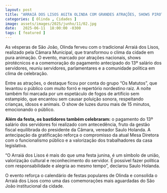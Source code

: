 ```yaml
---
layout: post
title: "ARRAIÁ DOS LISOS AGITA OLINDA COM GRANDES ATRAÇÕES, SHOWS PIROTÉCNICOS E 13º NA CONTA DOS SERVIDORES"
categories: [ Olinda , Cidades ]
image: assets/images/2025/junho/11/02.jpg
date:   2025-06-11  18:00:00 -0300
tags: [ featured ]
---
```

As vésperas de São João, Olinda ferveu com o tradicional Arraiá dos Lisos, realizado pela Câmara Municipal, que transformou o clima da cidade em pura animação. O evento, marcado por atrações nacionais, shows pirotécnicos e a comemoração do pagamento antecipado do 13º salário dos servidores, reuniu servidores, parlamentares e a comunidade política em clima de celebração.

Entre as atrações, o destaque ficou por conta do grupo “Os Matutos”, que levantou o público com muito forró e repertório nordestino raiz. A noite também foi marcada por um espetáculo de fogos de artifício sem estampido, que encantou sem causar poluição sonora, respeitando crianças, idosos e animais. O show de luzes durou mais de 15 minutos, emocionando o público.

**Além da festa, os bastidores também celebraram:** o pagamento do 13º salário dos servidores foi realizado com antecedência, fruto da gestão fiscal equilibrada do presidente da Câmara, vereador Saulo Holanda. A antecipação da gratificação reforça o compromisso da atual Mesa Diretora com o funcionalismo público e a valorização dos trabalhadores da casa legislativa.

“O Arraiá dos Lisos é mais do que uma festa junina, é um símbolo de união, valorização cultural e reconhecimento do servidor. É possível fazer política com responsabilidade e alegria ao mesmo tempo”, declarou Saulo Holanda.

O evento reforça o calendário de festas populares de Olinda e consolida o Arraiá dos Lisos como uma das comemorações mais aguardadas do São João institucional da cidade.